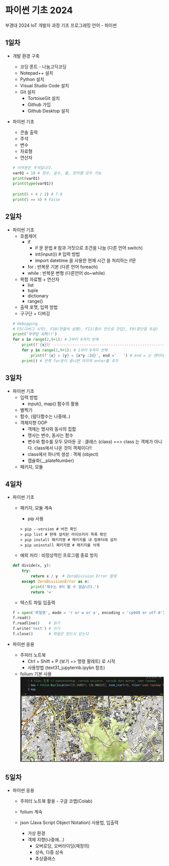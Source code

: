 # 파이썬 기초 2024
부경대 2024 IoT 개발자 과정 기초 프로그래밍 언어 - 파이썬

## 1일차
- 개발 환경 구축
    - 코딩 폰트 - 나눔고딕코딩
    - Notepad++ 설치
    - Python 설치
    - Visual Studio Code 설치
    - Git 설치
        - TortoiseGit 설치
        - Github 가입
        - Github Desktop 설치
    
- 파이썬 기초
    - 콘솔 출력
    - 주석  
    - 변수
    - 자료형
    - 연산자

    ```python
    # 이부분은 주석입니다.
    var01 = 10 # 정수, 실수, 불, 문자열 모두 가능
    print(var01)
    print(type(var01))

    print(5 + 4 / 2) # 7.0
    print(5 == 4) # False
    ```

## 2일차
- 파이썬 기초
    - 흐름제어
        - if
            - if 문 문법 # 참과 거짓으로 조건을 나눔 (다른 언어 switch)
            - int(input()) # 입력 방법
            - import datetime 을 사용한 현재 시간 을 처리하는 if문
        - for : 반복문 기본 (다른 언어 foreach)
        - while : 반복문 변형 (다른언어 do~while)
    - 복합 자료형 + 연산자
        - list
        - tuple
        - dictionary
        - range()
    - 출력 포맷, 입력 방법
    - 구구단 + 디버깅
    ```python
    # debugging
    # F5(디버그 시작), F10(한줄씩 실행), F11(함수 안으로 진입), F9(중단점 토글)
    print('구구단 시작!!')
    for x in range(2,9+1): # 2부터 9까지 반복
        print(f'{x}단 -------------------------------------------------------------------------------------------------------------------')
        for y in range(1,9+1): # 1부터 9까지 반복
            print(f'{x} x {y} = {x*y :2d}', end ='   ') # end = 는 엔터대신 공백으로 대체
        print() # 안쪽 for문이 끝나면 마지막 enter를 추가

    ```

## 3일차
- 파이썬 기초
    - 입력 방법
        - input(), map() 함수의 활용
    - 별찍기
    - 함수, (람다함수는 나중에..)
    - 객체지향 OOP
        - 객체는 명사와 동사의 집합
        - 명사는 변수, 동사는 함수
        - 변수와 함수를 모두 모아둔 곳 : 클래스 (class) ==> class 는 객체가 아니다. class에서 나온 것이 객체이다!!
        - class에서 하나씩 생성 : 객체 (object)
        - 캡슐화(__plateNumber)
    - 패키지, 모듈

## 4일차
- 파이썬 기초
    - 패키지, 모듈 계속
        - pip 사용

        ```shell
        > pip --version # 버전 확인
        > pip list # 현재 설치된 라이브러리 목록 확인
        > pip install 패키지명 # 패키지를 내 컴퓨터에 설치
        > pip uninstall 패키지명 # 패키지를 삭제
        ```
    - 예외 처리 : 비정상적인 프로그램 종료 방지

    ```python
    def divide(x, y):
        try:
            return x / y  # ZeroDivision Error 발생
        except ZeroDivisionError as e:
            print('제수는 0이 될 수 없습니다.')
            return '∞' 
    ```
    - 텍스트 파일 입출력

    ```python
    f = open('파일명', mode = 'r or w or a', encoding = 'cp949 or utf-8')
    f.read()    
    f.readline()    # 읽기  
    f.write('text') # 쓰기
    f.close()       # 파일은 반드시 닫는다
    ```
    
- 파이썬 응용
    - 주피터 노트북
        - Ctrl + Shift + P (보기 => 명령 팔레트) 로 시작
        - 사용방법 (text31_jupyternb.ipybn 참조)
    - folium 기본 사용
    ![folium 사용법](https://raw.githubusercontent.com/JEONGWOO0705/basic-python-2024/main/images/python_001.png)



## 5일차
- 파이썬 응용
    - 주피터 노트북 활용 - 구글 코랩(Colab)
    - folium 계속
    - json (Java Script Object Notation) 사용법, 입출력







        - 가상 환경
        - 객체 지향(나중에...)
            - 오버로딩, 오버라이딩(재정의)
            - 상속, 다중 상속
            - 추상클래스
      